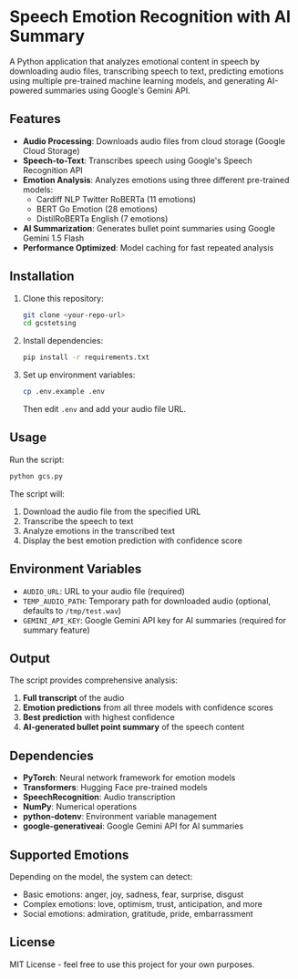# Speech Emotion Recognition with AI Summary

A Python application that analyzes emotional content in speech by downloading audio files, transcribing speech to text, predicting emotions using multiple pre-trained machine learning models, and generating AI-powered summaries using Google's Gemini API.

## Features

- **Audio Processing**: Downloads audio files from cloud storage (Google Cloud Storage)
- **Speech-to-Text**: Transcribes speech using Google's Speech Recognition API
- **Emotion Analysis**: Analyzes emotions using three different pre-trained models:
  - Cardiff NLP Twitter RoBERTa (11 emotions)
  - BERT Go Emotion (28 emotions)
  - DistilRoBERTa English (7 emotions)
- **AI Summarization**: Generates bullet point summaries using Google Gemini 1.5 Flash
- **Performance Optimized**: Model caching for fast repeated analysis

## Installation

1. Clone this repository:
   ```bash
   git clone <your-repo-url>
   cd gcstetsing
   ```

2. Install dependencies:
   ```bash
   pip install -r requirements.txt
   ```

3. Set up environment variables:
   ```bash
   cp .env.example .env
   ```
   Then edit `.env` and add your audio file URL.

## Usage

Run the script:
```bash
python gcs.py
```

The script will:
1. Download the audio file from the specified URL
2. Transcribe the speech to text
3. Analyze emotions in the transcribed text
4. Display the best emotion prediction with confidence score

## Environment Variables

- `AUDIO_URL`: URL to your audio file (required)
- `TEMP_AUDIO_PATH`: Temporary path for downloaded audio (optional, defaults to `/tmp/test.wav`)
- `GEMINI_API_KEY`: Google Gemini API key for AI summaries (required for summary feature)

## Output

The script provides comprehensive analysis:
1. **Full transcript** of the audio
2. **Emotion predictions** from all three models with confidence scores
3. **Best prediction** with highest confidence
4. **AI-generated bullet point summary** of the speech content

## Dependencies

- **PyTorch**: Neural network framework for emotion models
- **Transformers**: Hugging Face pre-trained models
- **SpeechRecognition**: Audio transcription
- **NumPy**: Numerical operations
- **python-dotenv**: Environment variable management
- **google-generativeai**: Google Gemini API for AI summaries

## Supported Emotions

Depending on the model, the system can detect:
- Basic emotions: anger, joy, sadness, fear, surprise, disgust
- Complex emotions: love, optimism, trust, anticipation, and more
- Social emotions: admiration, gratitude, pride, embarrassment

## License

MIT License - feel free to use this project for your own purposes.
